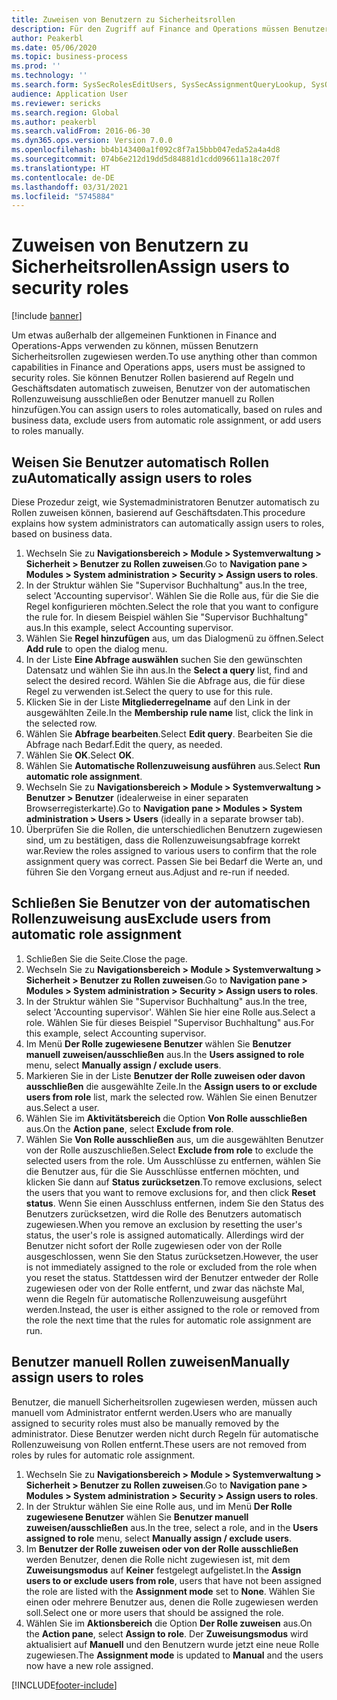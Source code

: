 ```yaml
---
title: Zuweisen von Benutzern zu Sicherheitsrollen
description: Für den Zugriff auf Finance and Operations müssen Benutzer Sicherheitsrollen zugewiesen werden.
author: Peakerbl
ms.date: 05/06/2020
ms.topic: business-process
ms.prod: ''
ms.technology: ''
ms.search.form: SysSecRolesEditUsers, SysSecAssignmentQueryLookup, SysQueryForm, SysSecRoleExcludeUsers
audience: Application User
ms.reviewer: sericks
ms.search.region: Global
ms.author: peakerbl
ms.search.validFrom: 2016-06-30
ms.dyn365.ops.version: Version 7.0.0
ms.openlocfilehash: bb4b143400a1f092c8f7a15bbb047eda52a4a4d8
ms.sourcegitcommit: 074b6e212d19dd5d84881d1cdd096611a18c207f
ms.translationtype: HT
ms.contentlocale: de-DE
ms.lasthandoff: 03/31/2021
ms.locfileid: "5745884"
---
```

# <a name="assign-users-to-security-roles"></a><span data-ttu-id="a0481-103">Zuweisen von Benutzern zu Sicherheitsrollen</span><span class="sxs-lookup"><span data-stu-id="a0481-103">Assign users to security roles</span></span>

[!include [banner](../../includes/banner.md)]

<span data-ttu-id="a0481-104">Um etwas außerhalb der allgemeinen Funktionen in Finance and Operations-Apps verwenden zu können, müssen Benutzern Sicherheitsrollen zugewiesen werden.</span><span class="sxs-lookup"><span data-stu-id="a0481-104">To use anything other than common capabilities in Finance and Operations apps, users must be assigned to security roles.</span></span> <span data-ttu-id="a0481-105">Sie können Benutzer Rollen basierend auf Regeln und Geschäftsdaten automatisch zuweisen, Benutzer von der automatischen Rollenzuweisung ausschließen oder Benutzer manuell zu Rollen hinzufügen.</span><span class="sxs-lookup"><span data-stu-id="a0481-105">You can assign users to roles automatically, based on rules and business data, exclude users from automatic role assignment, or add users to roles manually.</span></span>

## <a name="automatically-assign-users-to-roles"></a><span data-ttu-id="a0481-106">Weisen Sie Benutzer automatisch Rollen zu</span><span class="sxs-lookup"><span data-stu-id="a0481-106">Automatically assign users to roles</span></span>
<span data-ttu-id="a0481-107">Diese Prozedur zeigt, wie Systemadministratoren Benutzer automatisch zu Rollen zuweisen können, basierend auf Geschäftsdaten.</span><span class="sxs-lookup"><span data-stu-id="a0481-107">This procedure explains how system administrators can automatically assign users to roles, based on business data.</span></span> 
1. <span data-ttu-id="a0481-108">Wechseln Sie zu **Navigationsbereich > Module > Systemverwaltung > Sicherheit > Benutzer zu Rollen zuweisen**.</span><span class="sxs-lookup"><span data-stu-id="a0481-108">Go to **Navigation pane > Modules > System administration > Security > Assign users to roles**.</span></span>
2. <span data-ttu-id="a0481-109">In der Struktur wählen Sie "Supervisor Buchhaltung" aus.</span><span class="sxs-lookup"><span data-stu-id="a0481-109">In the tree, select 'Accounting supervisor'.</span></span> <span data-ttu-id="a0481-110">Wählen Sie die Rolle aus, für die Sie die Regel konfigurieren möchten.</span><span class="sxs-lookup"><span data-stu-id="a0481-110">Select the role that you want to configure the rule for.</span></span> <span data-ttu-id="a0481-111">In diesem Beispiel wählen Sie "Supervisor Buchhaltung" aus.</span><span class="sxs-lookup"><span data-stu-id="a0481-111">In this example, select Accounting supervisor.</span></span> 
3. <span data-ttu-id="a0481-112">Wählen Sie **Regel hinzufügen** aus, um das Dialogmenü zu öffnen.</span><span class="sxs-lookup"><span data-stu-id="a0481-112">Select **Add rule** to open the dialog menu.</span></span>
4. <span data-ttu-id="a0481-113">In der Liste **Eine Abfrage auswählen** suchen Sie den gewünschten Datensatz und wählen Sie ihn aus.</span><span class="sxs-lookup"><span data-stu-id="a0481-113">In the **Select a query** list, find and select the desired record.</span></span> <span data-ttu-id="a0481-114">Wählen Sie die Abfrage aus, die für diese Regel zu verwenden ist.</span><span class="sxs-lookup"><span data-stu-id="a0481-114">Select the query to use for this rule.</span></span>  
5. <span data-ttu-id="a0481-115">Klicken Sie in der Liste **Mitgliederregelname** auf den Link in der ausgewählten Zeile.</span><span class="sxs-lookup"><span data-stu-id="a0481-115">In the **Membership rule name** list, click the link in the selected row.</span></span>
6. <span data-ttu-id="a0481-116">Wählen Sie **Abfrage bearbeiten**.</span><span class="sxs-lookup"><span data-stu-id="a0481-116">Select **Edit query**.</span></span> <span data-ttu-id="a0481-117">Bearbeiten Sie die Abfrage nach Bedarf.</span><span class="sxs-lookup"><span data-stu-id="a0481-117">Edit the query, as needed.</span></span>  
7. <span data-ttu-id="a0481-118">Wählen Sie **OK**.</span><span class="sxs-lookup"><span data-stu-id="a0481-118">Select **OK**.</span></span>
8. <span data-ttu-id="a0481-119">Wählen Sie **Automatische Rollenzuweisung ausführen** aus.</span><span class="sxs-lookup"><span data-stu-id="a0481-119">Select **Run automatic role assignment**.</span></span>
9. <span data-ttu-id="a0481-120">Wechseln Sie zu **Navigationsbereich > Module > Systemverwaltung > Benutzer > Benutzer** (idealerweise in einer separaten Browserregisterkarte).</span><span class="sxs-lookup"><span data-stu-id="a0481-120">Go to **Navigation pane > Modules > System administration > Users > Users** (ideally in a separate browser tab).</span></span>
10. <span data-ttu-id="a0481-121">Überprüfen Sie die Rollen, die unterschiedlichen Benutzern zugewiesen sind, um zu bestätigen, dass die Rollenzuweisungsabfrage korrekt war.</span><span class="sxs-lookup"><span data-stu-id="a0481-121">Review the roles assigned to various users to confirm that the role assignment query was correct.</span></span> <span data-ttu-id="a0481-122">Passen Sie bei Bedarf die Werte an, und führen Sie den Vorgang erneut aus.</span><span class="sxs-lookup"><span data-stu-id="a0481-122">Adjust and re-run if needed.</span></span>

## <a name="exclude-users-from-automatic-role-assignment"></a><span data-ttu-id="a0481-123">Schließen Sie Benutzer von der automatischen Rollenzuweisung aus</span><span class="sxs-lookup"><span data-stu-id="a0481-123">Exclude users from automatic role assignment</span></span>
1. <span data-ttu-id="a0481-124">Schließen Sie die Seite.</span><span class="sxs-lookup"><span data-stu-id="a0481-124">Close the page.</span></span>
2. <span data-ttu-id="a0481-125">Wechseln Sie zu **Navigationsbereich > Module > Systemverwaltung > Sicherheit > Benutzer zu Rollen zuweisen**.</span><span class="sxs-lookup"><span data-stu-id="a0481-125">Go to **Navigation pane > Modules > System administration > Security > Assign users to roles**.</span></span>
3. <span data-ttu-id="a0481-126">In der Struktur wählen Sie "Supervisor Buchhaltung" aus.</span><span class="sxs-lookup"><span data-stu-id="a0481-126">In the tree, select 'Accounting supervisor'.</span></span> <span data-ttu-id="a0481-127">Wählen Sie hier eine Rolle aus.</span><span class="sxs-lookup"><span data-stu-id="a0481-127">Select a role.</span></span> <span data-ttu-id="a0481-128">Wählen Sie für dieses Beispiel "Supervisor Buchhaltung" aus.</span><span class="sxs-lookup"><span data-stu-id="a0481-128">For this example, select Accounting supervisor.</span></span>  
4. <span data-ttu-id="a0481-129">Im Menü **Der Rolle zugewiesene Benutzer** wählen Sie **Benutzer manuell zuweisen/ausschließen** aus.</span><span class="sxs-lookup"><span data-stu-id="a0481-129">In the **Users assigned to role** menu, select **Manually assign / exclude users**.</span></span>
5. <span data-ttu-id="a0481-130">Markieren Sie in der Liste **Benutzer der Rolle zuweisen oder davon ausschließen** die ausgewählte Zeile.</span><span class="sxs-lookup"><span data-stu-id="a0481-130">In the **Assign users to or exclude users from role** list, mark the selected row.</span></span> <span data-ttu-id="a0481-131">Wählen Sie einen Benutzer aus.</span><span class="sxs-lookup"><span data-stu-id="a0481-131">Select a user.</span></span>  
6. <span data-ttu-id="a0481-132">Wählen Sie im **Aktivitätsbereich** die Option **Von Rolle ausschließen** aus.</span><span class="sxs-lookup"><span data-stu-id="a0481-132">On the **Action pane**, select **Exclude from role**.</span></span>
7. <span data-ttu-id="a0481-133">Wählen Sie **Von Rolle ausschließen** aus, um die ausgewählten Benutzer von der Rolle auszuschließen.</span><span class="sxs-lookup"><span data-stu-id="a0481-133">Select **Exclude from role** to exclude the selected users from the role.</span></span> <span data-ttu-id="a0481-134">Um Ausschlüsse zu entfernen, wählen Sie die Benutzer aus, für die Sie Ausschlüsse entfernen möchten, und klicken Sie dann auf **Status zurücksetzen**.</span><span class="sxs-lookup"><span data-stu-id="a0481-134">To remove exclusions, select the users that you want to remove exclusions for, and then click **Reset status**.</span></span> <span data-ttu-id="a0481-135">Wenn Sie einen Ausschluss entfernen, indem Sie den Status des Benutzers zurücksetzen, wird die Rolle des Benutzers automatisch zugewiesen.</span><span class="sxs-lookup"><span data-stu-id="a0481-135">When you remove an exclusion by resetting the user's status, the user's role is assigned automatically.</span></span> <span data-ttu-id="a0481-136">Allerdings wird der Benutzer nicht sofort der Rolle zugewiesen oder von der Rolle ausgeschlossen, wenn Sie den Status zurücksetzen.</span><span class="sxs-lookup"><span data-stu-id="a0481-136">However, the user is not immediately assigned to the role or excluded from the role when you reset the status.</span></span> <span data-ttu-id="a0481-137">Stattdessen wird der Benutzer entweder der Rolle zugewiesen oder von der Rolle entfernt, und zwar das nächste Mal, wenn die Regeln für automatische Rollenzuweisung ausgeführt werden.</span><span class="sxs-lookup"><span data-stu-id="a0481-137">Instead, the user is either assigned to the role or removed from the role the next time that the rules for automatic role assignment are run.</span></span>  

## <a name="manually-assign-users-to-roles"></a><span data-ttu-id="a0481-138">Benutzer manuell Rollen zuweisen</span><span class="sxs-lookup"><span data-stu-id="a0481-138">Manually assign users to roles</span></span>
<span data-ttu-id="a0481-139">Benutzer, die manuell Sicherheitsrollen zugewiesen werden, müssen auch manuell vom Administrator entfernt werden.</span><span class="sxs-lookup"><span data-stu-id="a0481-139">Users who are manually assigned to security roles must also be manually removed by the administrator.</span></span> <span data-ttu-id="a0481-140">Diese Benutzer werden nicht durch Regeln für automatische Rollenzuweisung von Rollen entfernt.</span><span class="sxs-lookup"><span data-stu-id="a0481-140">These users are not removed from roles by rules for automatic role assignment.</span></span>

1. <span data-ttu-id="a0481-141">Wechseln Sie zu **Navigationsbereich > Module > Systemverwaltung > Sicherheit > Benutzer zu Rollen zuweisen**.</span><span class="sxs-lookup"><span data-stu-id="a0481-141">Go to **Navigation pane > Modules > System administration > Security > Assign users to roles**.</span></span>
2. <span data-ttu-id="a0481-142">In der Struktur wählen Sie eine Rolle aus, und im Menü **Der Rolle zugewiesene Benutzer** wählen Sie **Benutzer manuell zuweisen/ausschließen** aus.</span><span class="sxs-lookup"><span data-stu-id="a0481-142">In the tree, select a role, and in the **Users assigned to role** menu, select **Manually assign / exclude users**.</span></span>
4. <span data-ttu-id="a0481-143">Im **Benutzer der Rolle zuweisen oder von der Rolle ausschließen** werden Benutzer, denen die Rolle nicht zugewiesen ist, mit dem **Zuweisungsmodus** auf **Keiner** festgelegt aufgelistet.</span><span class="sxs-lookup"><span data-stu-id="a0481-143">In the **Assign users to or exclude users from role**, users that have not been assigned the role are listed with the **Assignment mode** set to **None**.</span></span> <span data-ttu-id="a0481-144">Wählen Sie einen oder mehrere Benutzer aus, denen die Rolle zugewiesen werden soll.</span><span class="sxs-lookup"><span data-stu-id="a0481-144">Select one or more users that should be assigned the role.</span></span>
5. <span data-ttu-id="a0481-145">Wählen Sie im **Aktionsbereich** die Option **Der Rolle zuweisen** aus.</span><span class="sxs-lookup"><span data-stu-id="a0481-145">On the **Action pane**, select **Assign to role**.</span></span> <span data-ttu-id="a0481-146">Der **Zuweisungsmodus** wird aktualisiert auf **Manuell** und den Benutzern wurde jetzt eine neue Rolle zugewiesen.</span><span class="sxs-lookup"><span data-stu-id="a0481-146">The **Assignment mode** is updated to **Manual** and the users now have a new role assigned.</span></span>


[!INCLUDE[footer-include](../../../../includes/footer-banner.md)]